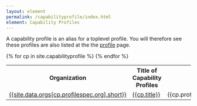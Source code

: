 ```yaml
---
layout: element
permalink: /capabilityprofile/index.html
element: Capability Profiles
---
```


A capability profile is an alias for a toplevel profile. You will therefore see these profiles are also listed at the the [profile](/profile/) page.

<table>
<tr>
  <th>Organization</th>
  <th>Title of Capability Profiles</th>
  <th>Version</th>
</tr>
{% for cp in site.capabilityprofile %}
<tr>
  <td><a href="/organization/{{cp.profilespec.org}}.html">{{site.data.orgs[cp.profilespec.org].short}}</a></td>
  <td><a href="/capabilityprofile/{{cp.nisp-id}}.html">{{cp.title}}</a></td>
  <td>{{cp.profilespec.version}}</td>
</tr>
{% endfor %}
</table>
